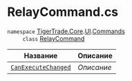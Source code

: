 
# RelayCommand.cs
`namespace` [TigerTrade.Core](../../../../TigerTrade.Core.md).[UI](../../../../TigerTrade.Core/UI.md).[Commands](../../../../TigerTrade.Core/UI/Commands.md)  
&nbsp;&nbsp;&nbsp;&nbsp;&nbsp;&nbsp;&nbsp;&nbsp;&nbsp;`class` [RelayCommand](../RelayCommand.cs.md)

| Название | Описание |
| --- | --- |
| [`CanExecuteChanged`](./События/CanExecuteChanged.md) | *Описание* |
